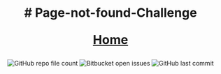 

<h1 align="center"> # Page-not-found-Challenge

<a href="https://licashsg.github.io/Page-not-found-Challenge/">Home</a> </h1>

<p align="center" > <strong></strong></p>

<div align="center">

<img alt="GitHub repo file count" src="https://img.shields.io/github/directory-file-count/LicasHSG/ProgEnviAr?color=a">
<img alt="Bitbucket open issues" src="https://img.shields.io/bitbucket/issues/LicasHSG/ProgEnviAr?style=plastic">
<img alt="GitHub last commit" src="https://img.shields.io/github/last-commit/LicasHSG/ProgEnviAr?style=plastic">
  
</div>
